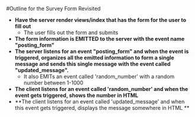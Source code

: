 #Outline for the Survey Form Revisited

+ **Have the server render views/index that has the form for the user to  fill out**
  + The user fills out the form and submits
+ **The form information is EMITTED to the server with the event name "posting_form"**
+ **The server listens for an event "posting_form" and when the event is triggered, organizes all the emitted information to form a single message and sends this single message with the event called "updated_message".**
  + It also EMITs an event called 'random_number' with a random number between 1-1000
+ **The client listens for an event called 'random_number' and when the event gets triggered, shows the number in HTML**
+ **The client listens for an event called 'updated_message' and when this event gets triggered, displays the message somewhere in HTML **
